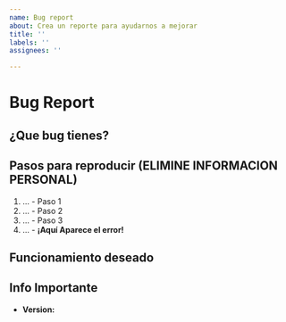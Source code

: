 ```yaml
---
name: Bug report
about: Crea un reporte para ayudarnos a mejorar
title: ''
labels: ''
assignees: ''

---
```


# Bug Report

## ¿Que bug tienes?

## Pasos para reproducir (ELIMINE INFORMACION PERSONAL)

1. ... - Paso 1
2. ... - Paso 2
3. ... - Paso 3
4. ... - **¡Aquí Aparece el error!**

## Funcionamiento deseado

## Info Importante

* **Version:**
